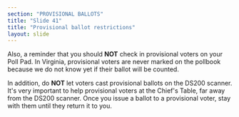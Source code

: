 ```yaml
---
section: "PROVISIONAL BALLOTS"
title: "Slide 41"
title: "Provisional ballot restrictions"
layout: slide
---
```


Also, a reminder that you should **NOT** check in provisional voters on your Poll Pad. In Virginia, provisional voters are never marked on the pollbook because we do not know yet if their ballot will be counted.

In addition, do **NOT** let voters cast provisional ballots on the DS200 scanner. It's very important to help provisional voters at the Chief's Table, far away from the DS200 scanner. Once you issue a ballot to a provisional voter, stay with them until they return it to you.



